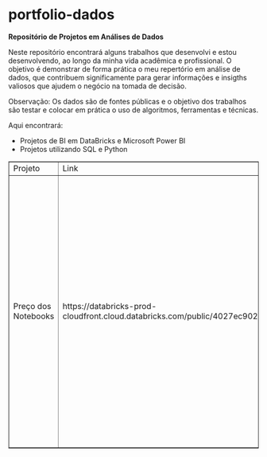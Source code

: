 #  portfolio-dados
<b> Repositório de Projetos em Análises de Dados  </b>

Neste repositório encontrará alguns trabalhos que desenvolvi e estou desenvolvendo, ao longo da minha vida acadêmica e profissional. O objetivo é demonstrar de forma prática o meu repertório em análise de dados, que contribuem significamente para gerar informações e insigths valiosos que ajudem o negócio na tomada de decisão.

Observação: Os dados são de fontes públicas e o objetivo dos trabalhos são testar e colocar em prática o uso de algoritmos, ferramentas e técnicas.

Aqui encontrará:

- Projetos de BI em DataBricks e Microsoft Power BI <br>
- Projetos utilizando SQL e Python <br>


<table border="1">
    <tr>
        <td>Projeto</td>
        <td>Link</td>
        <td>Linguaguem</td>
        <td>Fonte </td>
       <td>Descrição</td>
    </tr>
    <tr>
        <td>Preço dos Notebooks</td>
        <td>https://databricks-prod-cloudfront.cloud.databricks.com/public/4027ec902e239c93eaaa8714f173bcfc/4617181546872736/1615341671707507/691495471566312/latest.html</td>
        <td>SQL </td>
        <td>.csv </td>
        <td>Um projeto de análise de dados utilizando SQL, com o objetivo de disponibilizar insights e recomendação de estoque com base no fluxo de venda. Para tal efeito, foi realizada a exploração de dados, análise descritiva, visualização de dados e criação de gráficos de alta qualidade e conclusão com base na análise realizada. </td> </tr>
    
</table>
